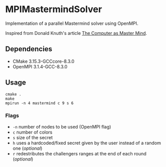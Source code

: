 # MPIMastermindSolver
Implementation of a parallel Mastermind solver using OpenMPI.

Inspired from Donald Knuth's article [The Computer as Master Mind](https://www.cs.uni.edu/~wallingf/teaching/cs3530/resources/knuth-mastermind.pdf).

## Dependencies
* CMake 3.15.3-GCCcore-8.3.0
* OpenMPI 3.1.4-GCC-8.3.0

## Usage
```
cmake .
make
mpirun -n 4 mastermind c 9 s 6
```
### Flags
* `-n` number of nodes to be used (OpenMPI flag)
* `c` number of colors
* `s` size of the secret
* `h` uses a hardcoded/fixed secret given by the user instead of a random one (*optional*)
* `r` redestributes the challengers ranges at the end of each round (*optional*)
